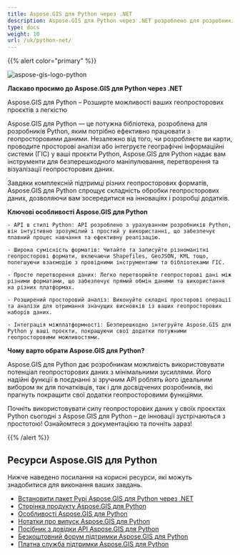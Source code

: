 ```yaml
---
title: Aspose.GIS для Python через .NET
description: Aspose.GIS для Python через .NET розроблено для розробників Python, щоб полегшити роботу з геопросторовими даними, що зберігаються в різних форматах файлів, включаючи GDB, KML, Shapefile, ESRI, GEOJson, GeoTiff тощо.
type: docs
weight: 10
url: /uk/python-net/
---
```


{{% alert color="primary" %}}

![aspose-gis-logo-python](aspose-gis-for-python-via-net_1.png)

**Ласкаво просимо до Aspose.GIS для Python через .NET**

Aspose.GIS для Python – Розширте можливості ваших геопросторових проєктів з легкістю

Aspose.GIS для Python — це потужна бібліотека, розроблена для розробників Python, яким потрібно ефективно працювати з геопросторовими даними. Незалежно від того, чи розробляєте ви карти, проводите просторові аналізи або інтегруєте географічні інформаційні системи (ГІС) у ваші проєкти Python, Aspose.GIS для Python надає вам інструменти для безперешкодного маніпулювання, перетворення та візуалізації геопросторових даних.

Завдяки комплексній підтримці різних геопросторових форматів, Aspose.GIS для Python спрощує складність обробки геопросторових даних, дозволяючи вам зосередитися на інноваціях і розробці додатків.

**Ключові особливості Aspose.GIS для Python**

    - API в стилі Python: API розроблено з урахуванням розробників Python, він інтуїтивно зрозумілий і простий у використанні, що забезпечує плавний процес навчання та ефективну реалізацію.

    - Широка сумісність форматів: Читайте та записуйте різноманітні геопросторові формати, включаючи Shapefiles, GeoJSON, KML тощо, полегшуючи взаємодію з провідними інструментами та бібліотеками ГІС.

    - Просте перетворення даних: Легко перетворюйте геопросторові дані між різними форматами, що забезпечує прямий обмін даними та використання на різних платформах.

    - Розширений просторовий аналіз: Виконуйте складні просторові операції та аналізи для отримання значущих висновків із ваших геопросторових наборів даних.

    - Інтеграція міжплатформності: Безперешкодно інтегруйте Aspose.GIS для Python у ваші проєкти, покращуючи свої додатки потужними геопросторовими можливостями.

**Чому варто обрати Aspose.GIS для Python?**

Aspose.GIS для Python дає розробникам можливість використовувати потенціал геопросторових даних з мінімальними зусиллями. Його надійні функції в поєднанні зі зручним API роблять його ідеальним вибором як для початківців, так і для досвідчених розробників, які прагнуть покращити свої додатки геопросторовими функціями.

Почніть використовувати силу геопросторових даних у своїх проєктах Python сьогодні з Aspose.GIS для Python – де інновації зустрічаються з простотою! Ознайомтеся з документацією та почніть зараз!

{{% /alert %}}

## **Ресурси Aspose.GIS для Python**

Нижче наведено посилання на корисні ресурси, які можуть знадобитися для виконання ваших завдань.

- [Встановити пакет Pypi Aspose.GIS для Python через .NET](https://pypi.org/project/aspose-gis/)
- [Сторінка продукту Aspose.GIS для Python](https://products.aspose.com/gis/python-net/)
- [Особливості Aspose.GIS для Python](/gis/python-net/features/)
- [Нотатки про випуск Aspose.GIS для Python](https://releases.aspose.com/gis/python-net/release-notes/)
- [Посібник з довідки API Aspose.GIS для Python](https://reference.aspose.com/gis/python-net)
- [Безкоштовний форум підтримки Aspose.GIS для Python](https://forum.aspose.com/c/gis/33)
- [Платна служба підтримки Aspose.GIS для Python](https://helpdesk.aspose.com/)

